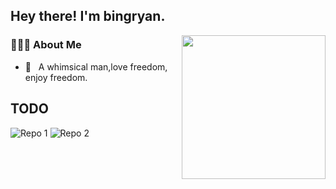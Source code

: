 <h2> Hey there! I'm bingryan.</h2>

<img align='right' src="https://octodex.github.com/images/octoliberty.png" width="230">

<h3> 👨🏻‍💻 About Me </h3>

- 🤔 &nbsp; A whimsical man,love freedom, enjoy freedom.



## TODO

![Repo 1](https://github-readme-stats.vercel.app/api/pin/?username=bingryan&repo=super-miner&show_icons=true&theme=radical&title_color=8E2DE2&text_color=fff&icon_color=8E2DE2)
![Repo 2](https://github-readme-stats.vercel.app/api/pin/?username=bingryan&repo=subdata&show_icons=true&theme=radical&title_color=8E2DE2&text_color=fff&icon_color=8E2DE2)
